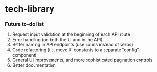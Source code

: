 # tech-library

### Future to-do list
1. Request input validation at the beginning of each API route
2. Error handling (on both the UI and in the API)
3. Better naming in API endpoints (use nouns instead of verbs)
4. Code refactoring (i.e. move UI constants to a separate "config" component)
5. General UI improvements, and more sophisticated pagination controls
6. Better documentation
